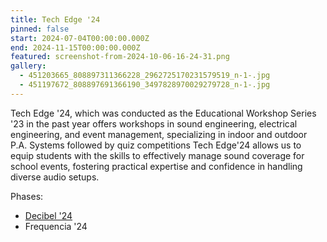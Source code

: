 ```yaml
---
title: Tech Edge '24
pinned: false
start: 2024-07-04T00:00:00.000Z
end: 2024-11-15T00:00:00.000Z
featured: screenshot-from-2024-10-06-16-24-31.png
gallery:
  - 451203665_808897311366228_2962725170231579519_n-1-.jpg
  - 451197672_808897691366190_3497828970029279728_n-1-.jpg
---
```

Tech Edge '24, which was conducted as the Educational Workshop Series '23 in the past year offers workshops in sound engineering, electrical engineering, and event management, specializing in indoor and outdoor P.A. Systems followed by quiz competitions Tech Edge'24 allows us to equip students with the skills to effectively manage sound coverage for school events, fostering practical expertise and confidence in handling diverse audio setups.

Phases:

* [Decibel '24](/projects/decibel-24)
* Frequencia '24
